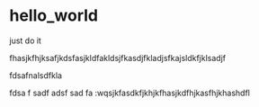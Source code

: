 # hello_world
just do it


fhasjkfhjksafjkdsfasjkldfakldsjfkasdjfkladjsfkajsldkfjklsadjf


fdsafnalsdfkla


fdsa
f
sadf
adsf
sad
fa
:wqsjkfasdkfjkhjkfhasjkdfhjkasfhjkhashdfl
